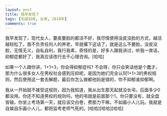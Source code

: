 ```yaml
---
layout: post
title: 我早发现了
tags: [毛姐旧闻, 女男, 2018年]
comments: true
---
```


我早发现了，现代女人，要皮要脸的都活不好，我尽情使用没皮没脸的方式，越活越轻松了。我不负责任何人的养老，早就撂下这话了，就是这么不要脸。没皮没脸，无情无义，自私自利，我行我素，奇怪的是，好多人跟我讲过，听我一席话，抑郁症都好了，我真应该改行去干心理咨询。[哈哈]

如果一个人跟你讲，1+1=3，你会得抑郁症吗? 不会呀，你只会笑话他是个蠢才。那为什么很多女人在男权社会感到压抑呢，是因为她们完全认同1+1=3的男权规则，然后使用这一套去解题，最后你怎么做都他妈是错的，你不抑郁谁抑郁啊。

我从一开始就不接受这规则，因为我知道，我从出生那天起就没长弔，后面多少0都没用。你还不知道男权的规则吗，他的弔就是前面那个1，你只要没有，就全盘皆输，你坐上考场第一天，就应该交白卷，费那力干嘛，不如画小人儿玩。我就是自娱自乐画小人儿，都把监考老师气死的。[哈哈][哈哈][哈哈]
